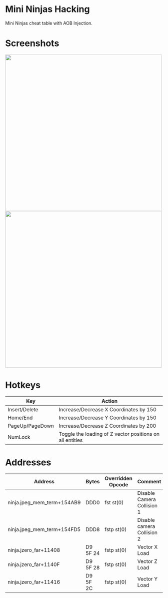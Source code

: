 # Mini Ninjas Hacking
Mini Ninjas cheat table with AOB Injection.

# Screenshots
<div>
    <img src="https://i.imgur.com/VHRj1s3.png" width="500"></a>
    <img src="https://i.imgur.com/4OsUGFv.png" width="500"></a>
</div>

# Hotkeys
|Key|Action|
|-|-|
Insert/Delete|Increase/Decrease X Coordinates by 150
Home/End|Increase/Decrease Y Coordinates by 150
PageUp/PageDown|Increase/Decrease Z Coordinates by 200
NumLock|Toggle the loading of Z vector positions on all entities

# Addresses
|Address|Bytes|Overridden Opcode|Comment|
|-|-|-|-|
|ninja.jpeg_mem_term+154AB9 | DDD0 | fst st(0) | Disable Camera Collision 1
|ninja.jpeg_mem_term+154FD5 | DDD8 | fstp st(0) | Disable camera Collision 2
|ninja.jzero_far+11408 | D9 5F 24 | fstp st(0) | Vector X Load
|ninja.jzero_far+1140F | D9 5F 28 | fstp st(0) | Vector Z Load
|ninja.jzero_far+11416 | D9 5F 2C | fstp st(0) | Vector Y Load
